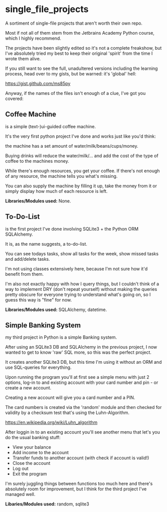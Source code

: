 # single_file_projects

A sortiment of single-file projects that aren't worth their own repo.

Most if not all of them stem from the Jetbrains Academy Python course, which I highly recommend.

The projects have been slightly edited so it's not a complete freakshow, but I've absolutely tried my best to keep their original 'spirit' from the time I wrote them alive.

If you still want to see the full, unadultered versions including the learning process, head over to my gists, but be warned: it's 'global' hell:

https://gist.github.com/ms85py

Anyway, if the names of the files isn't enough of a clue, I've got you covered:

## Coffee Machine
is a simple (text-)ui-guided coffee machine.

It's the very first python project I've done and works just like you'd think:

the machine has a set amount of water/milk/beans/cups/money.

Buying drinks will reduce the water/milk/... and add the cost of the type of coffee to the machines money.

While there's enough resources, you get your coffee. If there's not enough of any resource, the machine tells you what's missing.

You can also supply the machine by filling it up, take the money from it or simply display how much of each resource is left.

**Libraries/Modules used:** None.


## To-Do-List
is the first project I've done involving SQLite3 + the Python ORM SQLAlchemy.

It is, as the name suggests, a to-do-list.

You can see todays tasks, show all tasks for the week, show missed tasks and add/delete tasks.

I'm not using classes extensively here, because I'm not sure how it'd benefit from them.

I'm also not exactly happy with how I query things, but I couldn't think of a way to implement DRY (don't repeat yourself) without making the queries pretty obscure for everyone trying to understand what's going on, so I guess this way is "fine" for now.

**Libraries/Modules used:** SQLAlchemy, datetime.


## Simple Banking System
my third project in Python is a simple Banking system.

After using an SQLite3 DB and SQLAlchemy in the previous project, I now wanted to get to know 'raw' SQL more, so this was the perfect project.

It creates another SQLite3 DB, but this time I'm using it without an ORM and use SQL-queries for everything.

Upon running the program you'll at first see a simple menu with just 2 options, log-in to and existing account with your card number and pin - or create a new account.

Creating a new account will give you a card number and a PIN.

The card numbers is created via the 'random' module and then checked for validity by a checksum test that's using the Luhn-Algorithm.

https://en.wikipedia.org/wiki/Luhn_algorithm

After loggin in to an existing account you'll see another menu that let's you do the usual banking stuff:

- View your balance
- Add income to the account
- Transfer funds to another account (with check if account is valid!)
- Close the account
- Log out
- Exit the program

I'm surely juggling things between functions too much here and there's absolutely room for improvement, but I think for the third project I've managed well.

**Libaries/Modules used:** random, sqlite3
